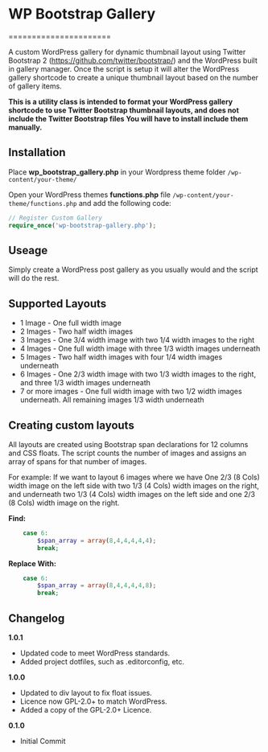 # WP Bootstrap Gallery
======================

A custom WordPress gallery for dynamic thumbnail layout using Twitter Bootstrap 2 (https://github.com/twitter/bootstrap/) and the WordPress built in gallery manager. Once the script is setup it will alter the WordPress gallery shortcode to create a unique thumbnail layout based on the number of gallery items.

**This is a utility class is intended to format your WordPress gallery shortcode to use Twitter Bootstrap thumbnail layouts, and does not include the Twitter Bootstrap files You will have to install include them manually.**


## Installation

Place **wp_bootstrap_gallery.php** in your Wordpress theme folder `/wp-content/your-theme/`

Open your WordPress themes **functions.php** file  `/wp-content/your-theme/functions.php` and add the following code:

```php
// Register Custom Gallery
require_once('wp-bootstrap-gallery.php');
```

## Useage

Simply create a WordPress post gallery as you usually would and the script will do the rest.

## Supported Layouts

+ 1 Image - One full width image
+ 2 Images - Two half width images
+ 3 Images - One 3/4 width image with two 1/4 width images to the right
+ 4 Images - One full width image with three 1/3 width images underneath
+ 5 Images - Two half width images with four 1/4 width images underneath
+ 6 Images - One 2/3 width image with two 1/3 width images to the right, and three 1/3 width images underneath
+ 7 or more images -  One full width image with two 1/2 width images underneath. All remaining images 1/3 width underneath


## Creating custom layouts

All layouts are created using Bootstrap span declarations for 12 columns and CSS floats. The script counts the number of images and assigns an array of spans for that number of images.

For example: If we want to layout 6 images where we have One 2/3 (8 Cols) width image on the left side with two 1/3 (4 Cols) width images on the right, and underneath two 1/3 (4 Cols) width images on the left side and one 2/3 (8 Cols) width image on the right.

**Find:**
```php
	case 6:
	    $span_array = array(8,4,4,4,4,4);
		break;
```

**Replace With:**
```php
	case 6:
	    $span_array = array(8,4,4,4,4,8);
		break;
```

## Changelog

**1.0.1**
* Updated code to meet WordPress standards.
* Added project dotfiles, such as .editorconfig, etc.

**1.0.0**
* Updated to div layout to fix float issues.
* Licence now GPL-2.0+ to match WordPress.
* Added a copy of the GPL-2.0+ Licence.

**0.1.0**
* Initial Commit


